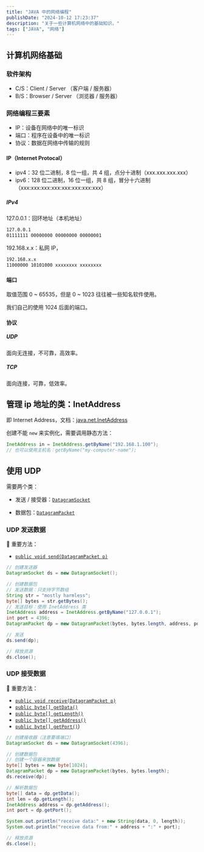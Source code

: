```yaml
---
title: "JAVA 中的网络编程"
publishDate: "2024-10-12 17:23:37"
description: "关于一些计算机网络中的基础知识，"
tags: ["JAVA", "网络"]
---
```


## 计算机网络基础

### 软件架构

- C/S：Client / Server （客户端 / 服务器）
- B/S：Browser / Server （浏览器 / 服务器）

### 网络编程三要素

- IP：设备在网络中的唯一标识
- 端口：程序在设备中的唯一标识
- 协议：数据在网络中传输的规则

#### IP（Internet Protocal）

- ipv4：32 位二进制，8 位一组，共 4 组，点分十进制（xxx.xxx.xxx.xxx）
- ipv6：128 位二进制，16 位一组，共 8 组，冒分十六进制（xxx:xxx:xxx:xxx:xxx:xxx:xxx:xxx）

##### IPv4

127.0.0.1：回环地址（本机地址）

```md
127.0.0.1
01111111 00000000 00000000 00000001
```

192.168.x.x：私网 IP，

```md
192.168.x.x
11000000 10101000 xxxxxxxx xxxxxxxx
```

#### 端口

取值范围 0 ~ 65535，但是 0 ~ 1023 往往被一些知名软件使用。

我们自己的使用 1024 后面的端口。

#### 协议

##### UDP

面向无连接，不可靠，高效率。

##### TCP

面向连接，可靠，低效率。

## 管理 ip 地址的类：InetAddress

即 Internet Address，文档：[java.net.InetAddress](https://docs.oracle.com/en/java/javase/21/docs/api/java.base/java/net/InetAddress.html)

创建不能 `new` 来实例化，需要调用静态方法：

```java
InetAddress in = InetAddress.getByName("192.168.1.100");
// 也可以使用主机名：getByName("my-computer-name");
```

## 使用 UDP

需要两个类：

- 发送 / 接受器：[`DatagramSocket`](https://docs.oracle.com/en/java/javase/21/docs/api/java.base/java/net/DatagramSocket.html)

- 数据包：[`DatagramPacket`](https://docs.oracle.com/en/java/javase/21/docs/api/java.base/java/net/DatagramPacket.html)

### UDP 发送数据

🔴 重要方法：

- [`public void send(DatagramPacket p)`](<https://docs.oracle.com/en/java/javase/21/docs/api/java.base/java/net/DatagramSocket.html#send(java.net.DatagramPacket)>)

```java
// 创建发送器
DatagramSocket ds = new DatagramSocket();

// 创建数据包
// 发送数据：只支持字节数组
String str = "mostly harmless";
byte[] bytes = str.getBytes();
// 发送目标：使用 InetAddress 类
InetAddress address = InetAddress.getByName("127.0.0.1");
int port = 4396;
DatagramPacket dp = new DatagramPacket(bytes, bytes.length, address, port);

// 发送
ds.send(dp);

// 释放资源
ds.close();
```

### UDP 接受数据

🔴 重要方法：

- [`public void receive(DatagramPacket p)`](<https://docs.oracle.com/en/java/javase/21/docs/api/java.base/java/net/DatagramSocket.html#receive(java.net.DatagramPacket)>)
- [`public byte[] getData()`](<https://docs.oracle.com/en/java/javase/21/docs/api/java.base/java/net/DatagramPacket.html#getData()>)
- [`public byte[] getLength()`](<https://docs.oracle.com/en/java/javase/21/docs/api/java.base/java/net/DatagramPacket.html#getLength()>)
- [`public byte[] getAddress()`](<https://docs.oracle.com/en/java/javase/21/docs/api/java.base/java/net/DatagramPacket.html#getAddress()>)
- [`public byte[] getPort()`](https://docs.oracle.com/en/java/javase/21/docs/api/java.base/java/net/DatagramPacket.html#getLengthgetPort))

```java
// 创建接收器（注意要填端口）
DatagramSocket ds = new DatagramSocket(4396);

// 创建数据包
// 创建一个容器来放数据
byte[] bytes = new byte[1024];
DatagramPacket dp = new DatagramPacket(bytes, bytes.length);
ds.receive(dp);

// 解析数据包
byte[] data = dp.getData();
int len = dp.getLength();
InetAddress address = dp.getAddress();
int port = dp.getPort();

System.out.println("receive data:" + new String(data, 0, length));
System.out.println("receive data from:" + address + ":" + port);

// 释放资源
ds.close();
```
